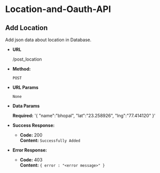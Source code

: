 # Location-and-Oauth-API

**Add Location**
----
  Add json data about location in Database.

* **URL**

  /post_location

* **Method:**

  `POST`
  
*  **URL Params**

   `None`

* **Data Params**

   **Required:**
  '{
     "name":"bhopal",
     "lat":"23.258926",
     "lng":"77.414120"
   }'
   
* **Success Response:**

  * **Code:** 200 <br />
    **Content:** `Successfully Added`
 
* **Error Response:**

  * **Code:** 403 <br />
    **Content:** `{ error : "<error message>" }`
